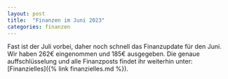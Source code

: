 ```yaml
---
layout: post
title:  "Finanzen im Juni 2023"
categories: finanzen
---
```

Fast ist der Juli vorbei, daher noch schnell das Finanzupdate für den Juni. Wir haben 262€ eingenommen und 185€ ausgegeben. Die genaue auffschlüsselung und alle Finanzposts findet ihr weiterhin unter: [Finanzielles]({% link finanzielles.md %}).
